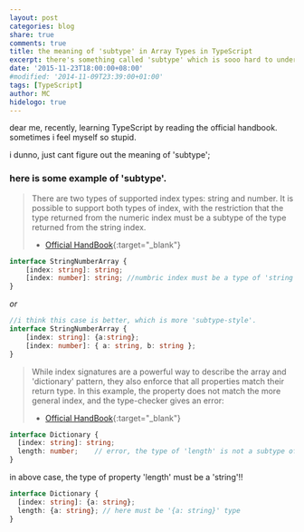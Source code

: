```yaml
---
layout: post
categories: blog
share: true
comments: true
title: the meaning of 'subtype' in Array Types in TypeScript
excerpt: there's something called 'subtype' which is sooo hard to understand in the part of "Array Types" in the official handbook
date: '2015-11-23T18:00:00+08:00'
#modified: '2014-11-09T23:39:00+01:00'
tags: [TypeScript]
author: MC
hidelogo: true
---
```


dear me,
recently, learning TypeScript by reading the official handbook. sometimes i feel myself so stupid.

i dunno, just cant figure out the meaning of 'subtype';

### here is some example of 'subtype'.

>There are two types of supported index types: string and number. It is possible to support both types of index, with the restriction that the type returned from the numeric index must be a subtype of the type returned from the string index.
> - [Official HandBook](http://www.typescriptlang.org/Handbook#interfaces-array-types){:target="_blank"}

```typescript
interface StringNumberArray {
    [index: string]: string;
    [index: number]: string; //numbric index must be a type of 'string' as same as the type of string index
}
```

*or*

```typescript
//i think this case is better, which is more 'subtype-style'.
interface StringNumberArray {
    [index: string]: {a:string};
    [index: number]: { a: string, b: string };
}
```

>While index signatures are a powerful way to describe the array and 'dictionary' pattern, they also enforce that all properties match their return type. In this example, the property does not match the more general index, and the type-checker gives an error:
> - [Official HandBook](http://www.typescriptlang.org/Handbook#interfaces-array-types){:target="_blank"}

```typescript
interface Dictionary {
  [index: string]: string;
  length: number;    // error, the type of 'length' is not a subtype of the indexer
}
```

in above case, the type of property 'length' must be a 'string'!!

```typescript
interface Dictionary {
  [index: string]: {a: string};
  length: {a: string}; // here must be '{a: string}' type
}
```
